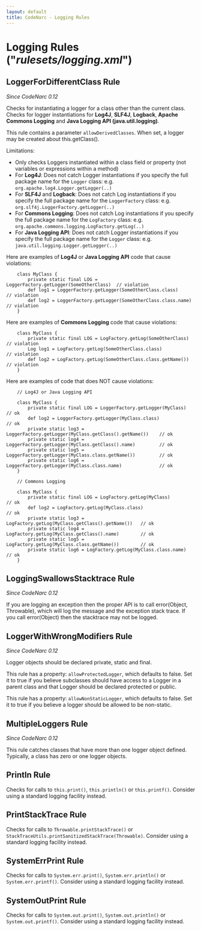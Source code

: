 ```yaml
---
layout: default
title: CodeNarc - Logging Rules
---  
```


# Logging Rules  ("*rulesets/logging.xml*")


## LoggerForDifferentClass Rule

*Since CodeNarc 0.12*

Checks for instantiating a logger for a class other than the current class. Checks for logger
instantiations for **Log4J**, **SLF4J**, **Logback**, **Apache Commons Logging** and **Java Logging API
(java.util.logging)**.

This rule contains a parameter `allowDerivedClasses`. When set, a logger may be created about this.getClass().

Limitations:
  * Only checks Loggers instantiated within a class field or property (not variables or expressions within a method)
  * For **Log4J**: Does not catch Logger instantiations if you specify the full package name for the `Logger`
    class: e.g.  `org.apache.log4.Logger.getLogger(..)`
  * For **SLF4J** and **Logback**: Does not catch Log instantiations if you specify the full package name for the
    `LoggerFactory` class: e.g. `org.slf4j.LoggerFactory.getLogger(..)`
  * For **Commons Logging**: Does not catch Log instantiations if you specify the full package name for the
    `LogFactory` class: e.g.  `org.apache.commons.logging.LogFactory.getLog(..)`
  * For **Java Logging API**: Does not catch Logger instantiations if you specify the full package name for the
    `Logger` class: e.g.  `java.util.logging.Logger.getLogger(..)`

Here are examples of **Log4J** or **Java Logging API** code that cause violations:

```
    class MyClass {
        private static final LOG = LoggerFactory.getLogger(SomeOtherClass)  // violation
        def log1 = LoggerFactory.getLogger(SomeOtherClass.class)            // violation
        def log2 = LoggerFactory.getLogger(SomeOtherClass.class.name)       // violation
    }
```

Here are examples of **Commons Logging** code that cause violations:

```
    class MyClass {
        private static final LOG = LogFactory.getLog(SomeOtherClass)    // violation
        Log log1 = LogFactory.getLog(SomeOtherClass.class)              // violation
        def log2 = LogFactory.getLog(SomeOtherClass.class.getName())    // violation
    }
```

Here are examples of code that does NOT cause violations:

```
    // Log4J or Java Logging API

    class MyClass {
        private static final LOG = LoggerFactory.getLogger(MyClass)                    // ok
        def log2 = LoggerFactory.getLogger(MyClass.class)                              // ok
        private static log3 = LoggerFactory.getLogger(MyClass.getClass().getName())    // ok
        private static log4 = LoggerFactory.getLogger(MyClass.getClass().name)         // ok
        private static log5 = LoggerFactory.getLogger(MyClass.class.getName())         // ok
        private static log6 = LoggerFactory.getLogger(MyClass.class.name)              // ok
    }

    // Commons Logging

    class MyClass {
        private static final LOG = LogFactory.getLog(MyClass)                   // ok
        def log2 = LogFactory.getLog(MyClass.class)                             // ok
        private static log3 = LogFactory.getLog(MyClass.getClass().getName())   // ok
        private static log4 = LogFactory.getLog(MyClass.getClass().name)        // ok
        private static log5 = LogFactory.getLog(MyClass.class.getName())        // ok
        private static log6 = LogFactory.getLog(MyClass.class.name)             // ok
    }
```


## LoggingSwallowsStacktrace Rule

*Since CodeNarc 0.12*

If you are logging an exception then the proper API is to call error(Object, Throwable), which will log the message and the exception stack trace. If you call error(Object) then the stacktrace may not be logged.


## LoggerWithWrongModifiers Rule

*Since CodeNarc 0.12*

Logger objects should be declared private, static and final.

This rule has a property: `allowProtectedLogger`, which defaults to false. Set it to true if you believe
subclasses should have access to a Logger in a parent class and that Logger should be declared protected or public.

This rule has a property: `allowNonStaticLogger`, which defaults to false. Set it to true if you believe
a logger should be allowed to be non-static.


## MultipleLoggers Rule

*Since CodeNarc 0.12*

This rule catches classes that have more than one logger object defined. Typically, a class has zero or one logger objects.


## Println Rule

Checks for calls to `this.print()`, `this.println()` or `this.printf()`. Consider using
a standard logging facility instead.


## PrintStackTrace Rule

Checks for calls to `Throwable.printStackTrace()` or `StackTraceUtils.printSanitizedStackTrace(Throwable)`.
Consider using a standard logging facility instead.


## SystemErrPrint Rule

Checks for calls to `System.err.print()`, `System.err.println()` or `System.err.printf()`.
Consider using a standard logging facility instead.


## SystemOutPrint Rule

Checks for calls to `System.out.print()`, `System.out.println()` or `System.out.printf()`.
Consider using a standard logging facility instead.


